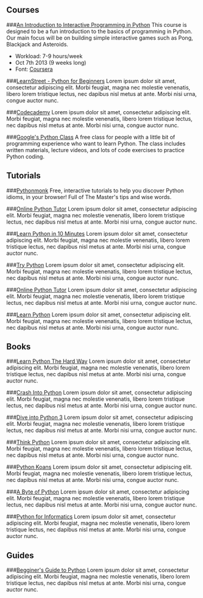 Courses
-------

###[An Introduction to Interactive Programming in Python](https://www.coursera.org/course/interactivepython)
This course is designed to be a fun introduction to the basics of programming in Python. Our main focus will be on building simple interactive games such as Pong, Blackjack and Asteroids.

* Workload: 7-9 hours/week
* Oct 7th 2013 (9 weeks long)
* Font: [Coursera](https://www.coursera.org/)

###[LearnStreet - Python for Beginners](http://www.learnstreet.com/lessons/study/python)
Lorem ipsum dolor sit amet, consectetur adipiscing elit. Morbi feugiat, magna nec molestie venenatis, libero lorem tristique lectus, nec dapibus nisl metus at ante. Morbi nisi urna, congue auctor nunc.

###[Codecademy](http://www.codecademy.com/tracks/python)
Lorem ipsum dolor sit amet, consectetur adipiscing elit. Morbi feugiat, magna nec molestie venenatis, libero lorem tristique lectus, nec dapibus nisl metus at ante. Morbi nisi urna, congue auctor nunc.

###[Google's Python Class](https://developers.google.com/edu/python/)
A free class for people with a little bit of programming experience who want to learn Python. The class includes written materials, lecture videos, and lots of code exercises to practice Python coding.

Tutorials
---------

###[Pythonmonk](http://pythonmonk.com/)
Free, interactive tutorials to help you discover Python idioms, in your browser! Full of The Master's tips and wise words.

###[Online Python Tutor](http://www.pythontutor.com/)
Lorem ipsum dolor sit amet, consectetur adipiscing elit. Morbi feugiat, magna nec molestie venenatis, libero lorem tristique lectus, nec dapibus nisl metus at ante. Morbi nisi urna, congue auctor nunc.

###[Learn Python in 10 Minutes](http://www.korokithakis.net/tutorials/python/)
Lorem ipsum dolor sit amet, consectetur adipiscing elit. Morbi feugiat, magna nec molestie venenatis, libero lorem tristique lectus, nec dapibus nisl metus at ante. Morbi nisi urna, congue auctor nunc.

###[Try Python](http://www.trypython.org/)
Lorem ipsum dolor sit amet, consectetur adipiscing elit. Morbi feugiat, magna nec molestie venenatis, libero lorem tristique lectus, nec dapibus nisl metus at ante. Morbi nisi urna, congue auctor nunc.

###[Online Python Tutor](http://www.pythontutor.com/)
Lorem ipsum dolor sit amet, consectetur adipiscing elit. Morbi feugiat, magna nec molestie venenatis, libero lorem tristique lectus, nec dapibus nisl metus at ante. Morbi nisi urna, congue auctor nunc.

###[Learn Python](http://www.learnpython.org/)
Lorem ipsum dolor sit amet, consectetur adipiscing elit. Morbi feugiat, magna nec molestie venenatis, libero lorem tristique lectus, nec dapibus nisl metus at ante. Morbi nisi urna, congue auctor nunc.

Books
-----

###[Learn Python The Hard Way](http://learnpythonthehardway.org/book/)
Lorem ipsum dolor sit amet, consectetur adipiscing elit. Morbi feugiat, magna nec molestie venenatis, libero lorem tristique lectus, nec dapibus nisl metus at ante. Morbi nisi urna, congue auctor nunc.

###[Crash Into Python](http://stephensugden.com/crash_into_python/)
Lorem ipsum dolor sit amet, consectetur adipiscing elit. Morbi feugiat, magna nec molestie venenatis, libero lorem tristique lectus, nec dapibus nisl metus at ante. Morbi nisi urna, congue auctor nunc.

###[Dive into Python 3](http://getpython3.com/diveintopython3/)
Lorem ipsum dolor sit amet, consectetur adipiscing elit. Morbi feugiat, magna nec molestie venenatis, libero lorem tristique lectus, nec dapibus nisl metus at ante. Morbi nisi urna, congue auctor nunc.

###[Think Python](http://greenteapress.com/thinkpython/html/index.html)
Lorem ipsum dolor sit amet, consectetur adipiscing elit. Morbi feugiat, magna nec molestie venenatis, libero lorem tristique lectus, nec dapibus nisl metus at ante. Morbi nisi urna, congue auctor nunc.

###[Python Koans](https://bitbucket.org/gregmalcolm/python_koans)
Lorem ipsum dolor sit amet, consectetur adipiscing elit. Morbi feugiat, magna nec molestie venenatis, libero lorem tristique lectus, nec dapibus nisl metus at ante. Morbi nisi urna, congue auctor nunc.

###[A Byte of Python](http://swaroopch.com/notes/Python/)
Lorem ipsum dolor sit amet, consectetur adipiscing elit. Morbi feugiat, magna nec molestie venenatis, libero lorem tristique lectus, nec dapibus nisl metus at ante. Morbi nisi urna, congue auctor nunc.

###[Python for Informatics](http://www.pythonlearn.com/book.php)
Lorem ipsum dolor sit amet, consectetur adipiscing elit. Morbi feugiat, magna nec molestie venenatis, libero lorem tristique lectus, nec dapibus nisl metus at ante. Morbi nisi urna, congue auctor nunc.

Guides
------

###[Begginer's Guide to Python](http://wiki.python.org/moin/BeginnersGuide)
Lorem ipsum dolor sit amet, consectetur adipiscing elit. Morbi feugiat, magna nec molestie venenatis, libero lorem tristique lectus, nec dapibus nisl metus at ante. Morbi nisi urna, congue auctor nunc.
